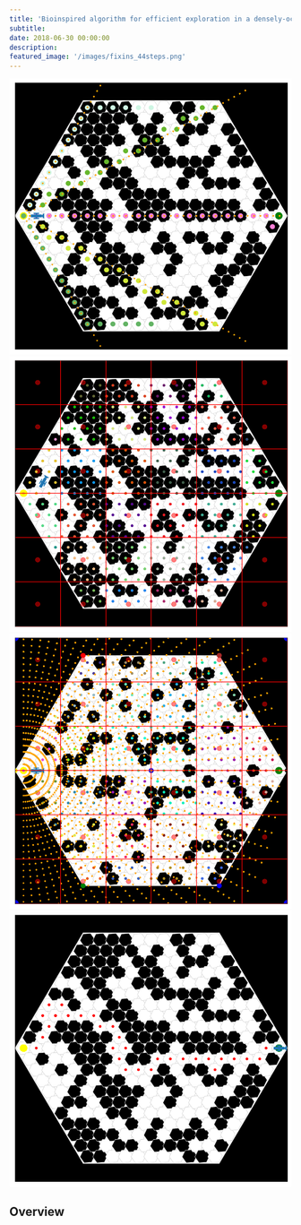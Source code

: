 ```yaml
---
title: 'Bioinspired algorithm for efficient exploration in a densely-occluded environment'
subtitle:
date: 2018-06-30 00:00:00
description:
featured_image: '/images/fixins_44steps.png'
---
```


<div class="gallery" data-columns="2">
    <img src="../images/example_of_ray_tracing_5rays.png">
    <img src="../images/patches.png">
    <img src="../images/update2.png">
    <img src="../images/fixins_44steps.png">
</div>


## Overview